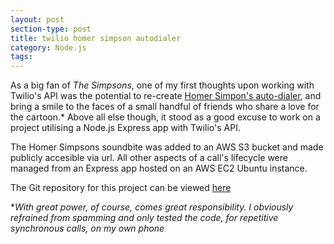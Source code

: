 ```yaml
---
layout: post
section-type: post
title: twilio homer simpson autodialer
category: Node.js
tags: 
---
```


As a big fan of *The Simpsons*, one of my first thoughts upon working with Twilio's API was the potential to re-create [Homer Simpon's auto-dialer](https://www.youtube.com/watch?v=uGnZMLf5QOI), and bring a smile to the faces of a small handful of friends who share a love for the cartoon.* 
Above all else though, it stood as a good excuse to work on a project utilising a Node.js Express app with Twilio's API. 

The Homer Simpsons soundbite was added to an AWS S3 bucket and made publicly accesible via url. 
All other aspects of a call's lifecycle were managed from an Express app hosted on an AWS EC2 Ubuntu instance.

The Git repository for this project can be viewed [here](https://github.com/oisinBates/homerSimpsonAutodialer)

*<i>With great power, of course, comes great responsibility. I obviously refrained from spamming and only tested the code, for repetitive synchronous calls, on my own phone</i>